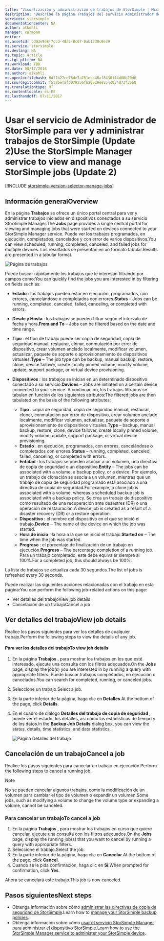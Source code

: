 ```yaml
---
title: "Visualización y administración de trabajos de StorSimple | Microsoft Docs"
description: "Describe la página Trabajos del servicio Administrador de StorSimple y cómo usarla para realizar un seguimiento de los trabajos de copia de seguridad programados, actuales y recientes."
services: storsimple
documentationcenter: NA
author: alkohli
manager: carmonm
editor: 
ms.assetid: cdd3e9e8-7ccd-40a3-8c07-0ab1338c0e59
ms.service: storsimple
ms.devlang: NA
ms.topic: article
ms.tgt_pltfrm: NA
ms.workload: TBD
ms.date: 08/17/2016
ms.author: alkohli
ms.openlocfilehash: 6df1b27ce76de7a781ecc40af8430114d80b20d6
ms.sourcegitcommit: f537befafb079256fba0529ee554c034d73f36b0
ms.translationtype: MT
ms.contentlocale: es-ES
ms.lasthandoff: 07/11/2017
---
```

# <a name="use-the-storsimple-manager-service-to-view-and-manage-storsimple-jobs-update-2"></a><span data-ttu-id="4527c-103">Usar el servicio de Administrador de StorSimple para ver y administrar trabajos de StorSimple (Update 2)</span><span class="sxs-lookup"><span data-stu-id="4527c-103">Use the StorSimple Manager service to view and manage StorSimple jobs (Update 2)</span></span>
[!INCLUDE [storsimple-version-selector-manage-jobs](../../includes/storsimple-version-selector-manage-jobs.md)]

## <a name="overview"></a><span data-ttu-id="4527c-104">Información general</span><span class="sxs-lookup"><span data-stu-id="4527c-104">Overview</span></span>
<span data-ttu-id="4527c-105">En la página **Trabajos** se ofrece un único portal central para ver y administrar trabajos iniciados en dispositivos conectados a su servicio StorSimple Manager.</span><span class="sxs-lookup"><span data-stu-id="4527c-105">The **Jobs** page provides a single central portal for viewing and managing jobs that were started on devices connected to your StorSimple Manager service.</span></span> <span data-ttu-id="4527c-106">Puede ver los trabajos programados, en ejecución, completados, cancelados y con error de varios dispositivos.</span><span class="sxs-lookup"><span data-stu-id="4527c-106">You can view scheduled, running, completed, canceled, and failed jobs for multiple devices.</span></span> <span data-ttu-id="4527c-107">Los resultados se presentan en un formato tabular.</span><span class="sxs-lookup"><span data-stu-id="4527c-107">Results are presented in a tabular format.</span></span> 

![Página de trabajos](./media/storsimple-manage-jobs-u2/jobs.png)

<span data-ttu-id="4527c-109">Puede buscar rápidamente los trabajos que le interesan filtrando por campos como:</span><span class="sxs-lookup"><span data-stu-id="4527c-109">You can quickly find the jobs you are interested in by filtering on fields such as:</span></span>

* <span data-ttu-id="4527c-110">**Estado** : los trabajos pueden estar en ejecución, programados, con errores, cancelándose o completados con errores.</span><span class="sxs-lookup"><span data-stu-id="4527c-110">**Status** – Jobs can be running, completed, canceled, failed, canceling, or completed with errors.</span></span>
* <span data-ttu-id="4527c-111">**Desde y Hasta** : los trabajos se pueden filtrar según el intervalo de fecha y hora.</span><span class="sxs-lookup"><span data-stu-id="4527c-111">**From and To** – Jobs can be filtered based on the date and time range.</span></span>
* <span data-ttu-id="4527c-112">**Tipo** : el tipo de trabajo puede ser copia de seguridad, copia de seguridad manual, restaurar, clonar, conmutación por error de dispositivo, crear volumen anclado localmente, modificar volumen, actualizar, paquete de soporte o aprovisionamiento de dispositivos virtuales.</span><span class="sxs-lookup"><span data-stu-id="4527c-112">**Type** – The job type can be backup, manual backup, restore, clone, device failover, create locally pinned volume, modify volume, update, support package, or virtual device provisioning.</span></span>
* <span data-ttu-id="4527c-113">**Dispositivos** : los trabajos se inician en un determinado dispositivo conectado a su servicio.</span><span class="sxs-lookup"><span data-stu-id="4527c-113">**Devices** – Jobs are initiated on a certain device connected to your service.</span></span>
  <span data-ttu-id="4527c-114">A continuación, los trabajos filtrados se tabulan en función de los siguientes atributos:</span><span class="sxs-lookup"><span data-stu-id="4527c-114">The filtered jobs are then tabulated on the basis of the following attributes:</span></span>
  
  * <span data-ttu-id="4527c-115">**Tipo** : copia de seguridad, copia de seguridad manual, restaurar, clonar, conmutación por error de dispositivo, crear volumen anclado localmente, modificar volumen, actualizar, paquete de soporte o aprovisionamiento de dispositivos virtuales.</span><span class="sxs-lookup"><span data-stu-id="4527c-115">**Type** – backup, manual backup, restore, clone, device failover, create locally pinned volume, modify volume, update, support package, or virtual device provisioning.</span></span>
  * <span data-ttu-id="4527c-116">**Estado** : en ejecución, programados, con errores, cancelándose o completados con errores.</span><span class="sxs-lookup"><span data-stu-id="4527c-116">**Status** – running, completed, canceled, failed, canceling, or completed with errors.</span></span>
  * <span data-ttu-id="4527c-117">**Entidad** : los trabajos se pueden asociar a un volumen, una directiva de copia de seguridad o un dispositivo.</span><span class="sxs-lookup"><span data-stu-id="4527c-117">**Entity** – The jobs can be associated with a volume, a backup policy, or a device.</span></span> <span data-ttu-id="4527c-118">Por ejemplo, un trabajo de clonación se asocia a un volumen, mientras que un trabajo de copia de seguridad programado está asociado a una directiva de copia de seguridad.</span><span class="sxs-lookup"><span data-stu-id="4527c-118">For example, a clone job is associated with a volume, whereas a scheduled backup job is associated with a backup policy.</span></span> <span data-ttu-id="4527c-119">Se crea un trabajo de dispositivo como resultado de una recuperación ante desastres (DR) o una operación de restauración.</span><span class="sxs-lookup"><span data-stu-id="4527c-119">A device job is created as a result of a disaster recovery (DR) or a restore operation.</span></span>
  * <span data-ttu-id="4527c-120">**Dispositivo** : el nombre del dispositivo en el que se inició el trabajo.</span><span class="sxs-lookup"><span data-stu-id="4527c-120">**Device** – The name of the device on which the job was started.</span></span>
  * <span data-ttu-id="4527c-121">**Hora de inicio** : la hora a la que se inició el trabajo.</span><span class="sxs-lookup"><span data-stu-id="4527c-121">**Started on** – The time when the job was started.</span></span>
  * <span data-ttu-id="4527c-122">**Progreso** : el porcentaje de finalización de un trabajo en ejecución.</span><span class="sxs-lookup"><span data-stu-id="4527c-122">**Progress** – The percentage completion of a running job.</span></span> <span data-ttu-id="4527c-123">Para un trabajo completado, este debe equivaler siempre al 100%.</span><span class="sxs-lookup"><span data-stu-id="4527c-123">For a completed job, this should always be 100%.</span></span>

<span data-ttu-id="4527c-124">La lista de trabajos se actualiza cada 30 segundos.</span><span class="sxs-lookup"><span data-stu-id="4527c-124">The list of jobs is refreshed every 30 seconds.</span></span>

<span data-ttu-id="4527c-125">Puede realizar las siguientes acciones relacionadas con el trabajo en esta página:</span><span class="sxs-lookup"><span data-stu-id="4527c-125">You can perform the following job-related actions on this page:</span></span>

* <span data-ttu-id="4527c-126">Ver detalles del trabajo</span><span class="sxs-lookup"><span data-stu-id="4527c-126">View job details</span></span>
* <span data-ttu-id="4527c-127">Cancelación de un trabajo</span><span class="sxs-lookup"><span data-stu-id="4527c-127">Cancel a job</span></span>

## <a name="view-job-details"></a><span data-ttu-id="4527c-128">Ver detalles del trabajo</span><span class="sxs-lookup"><span data-stu-id="4527c-128">View job details</span></span>
<span data-ttu-id="4527c-129">Realice los pasos siguientes para ver los detalles de cualquier trabajo.</span><span class="sxs-lookup"><span data-stu-id="4527c-129">Perform the following steps to view the details of any job.</span></span>

#### <a name="to-view-job-details"></a><span data-ttu-id="4527c-130">Para ver los detalles del trabajo</span><span class="sxs-lookup"><span data-stu-id="4527c-130">To view job details</span></span>
1. <span data-ttu-id="4527c-131">En la página **Trabajos** , para mostrar los trabajos en los que esté interesado, ejecute una consulta con los filtros adecuados.</span><span class="sxs-lookup"><span data-stu-id="4527c-131">On the **Jobs** page, display the job(s) you are interested in by running a query with appropriate filters.</span></span> <span data-ttu-id="4527c-132">Puede buscar trabajos completados, en ejecución o cancelados.</span><span class="sxs-lookup"><span data-stu-id="4527c-132">You can search for completed, running, or canceled jobs.</span></span>
2. <span data-ttu-id="4527c-133">Seleccione un trabajo.</span><span class="sxs-lookup"><span data-stu-id="4527c-133">Select a job.</span></span>
3. <span data-ttu-id="4527c-134">En la parte inferior de la página, haga clic en **Detalles**.</span><span class="sxs-lookup"><span data-stu-id="4527c-134">At the bottom of the page, click **Details**.</span></span>
4. <span data-ttu-id="4527c-135">En el cuadro de diálogo **Detalles del trabajo de copia de seguridad** , puede ver el estado, los detalles, así como las estadísticas de tiempo y de los datos.</span><span class="sxs-lookup"><span data-stu-id="4527c-135">In the **Backup Job Details** dialog box, you can view the status, details, time statistics, and data statistics.</span></span>
   
    ![Página Detalles del trabajo](./media/storsimple-manage-jobs-u2/JobDetails.png)

## <a name="cancel-a-job"></a><span data-ttu-id="4527c-137">Cancelación de un trabajo</span><span class="sxs-lookup"><span data-stu-id="4527c-137">Cancel a job</span></span>
<span data-ttu-id="4527c-138">Realice los pasos siguientes para cancelar un trabajo en ejecución.</span><span class="sxs-lookup"><span data-stu-id="4527c-138">Perform the following steps to cancel a running job.</span></span>

> [!NOTE]
> <span data-ttu-id="4527c-139">No se pueden cancelar algunos trabajos, como la modificación de un volumen para cambiar el tipo de volumen o expandir un volumen.</span><span class="sxs-lookup"><span data-stu-id="4527c-139">Some jobs, such as modifying a volume to change the volume type or expanding a volume, cannot be canceled.</span></span>
> 
> 

### <a name="to-cancel-a-job"></a><span data-ttu-id="4527c-140">Para cancelar un trabajo</span><span class="sxs-lookup"><span data-stu-id="4527c-140">To cancel a job</span></span>
1. <span data-ttu-id="4527c-141">En la página **Trabajos** , para mostrar los trabajos en curso que quiere cancelar, ejecute una consulta con los filtros adecuados.</span><span class="sxs-lookup"><span data-stu-id="4527c-141">On the **Jobs** page, display the running job(s) that you want to cancel by running a query with appropriate filters.</span></span>
2. <span data-ttu-id="4527c-142">Seleccione el trabajo.</span><span class="sxs-lookup"><span data-stu-id="4527c-142">Select the job.</span></span>
3. <span data-ttu-id="4527c-143">En la parte inferior de la página, haga clic en **Cancelar**.</span><span class="sxs-lookup"><span data-stu-id="4527c-143">At the bottom of the page, click **Cancel**.</span></span>
4. <span data-ttu-id="4527c-144">Cuando se le pida confirmación, haga clic en **Sí**.</span><span class="sxs-lookup"><span data-stu-id="4527c-144">When prompted for confirmation, click **Yes**.</span></span>

<span data-ttu-id="4527c-145">Ahora se cancelará este trabajo.</span><span class="sxs-lookup"><span data-stu-id="4527c-145">This job is now canceled.</span></span>

## <a name="next-steps"></a><span data-ttu-id="4527c-146">Pasos siguientes</span><span class="sxs-lookup"><span data-stu-id="4527c-146">Next steps</span></span>
* <span data-ttu-id="4527c-147">Obtenga información sobre cómo [administrar las directivas de copia de seguridad de StorSimple](storsimple-manage-backup-policies.md).</span><span class="sxs-lookup"><span data-stu-id="4527c-147">Learn how to [manage your StorSimple backup policies](storsimple-manage-backup-policies.md).</span></span>
* <span data-ttu-id="4527c-148">Obtenga información sobre cómo [usar el servicio StorSimple Manager para administrar el dispositivo StorSimple](storsimple-manager-service-administration.md).</span><span class="sxs-lookup"><span data-stu-id="4527c-148">Learn how to [use the StorSimple Manager service to administer your StorSimple device](storsimple-manager-service-administration.md).</span></span>

